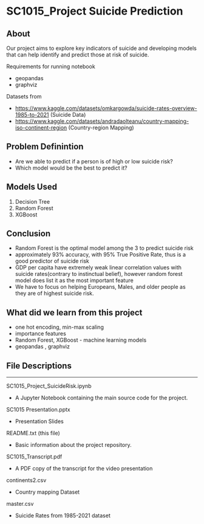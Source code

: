 # SC1015_Project Suicide Prediction

## About
Our project aims to explore key indicators of suicide and developing models that can help identify and predict those at risk of suicide.

Requirements for running notebook
- geopandas
- graphviz

Datasets from 
- https://www.kaggle.com/datasets/omkargowda/suicide-rates-overview-1985-to-2021 (Suicide Data)
- https://www.kaggle.com/datasets/andradaolteanu/country-mapping-iso-continent-region (Country-region Mapping)

## Problem Definintion
- Are we able to predict if a person is of high or low suicide risk?
- Which model would be the best to predict it?

## Models Used
1. Decision Tree
2. Random Forest
3. XGBoost

## Conclusion
- Random Forest is the optimal model among the 3 to predict suicide risk
- approximately 93% accuracy, with 95% True Positive Rate, thus is a good predictor of suicide risk
- GDP per capita have extremely weak linear correlation values with suicide rates(contrary to instinctual belief), however random forest model does list it as the most important feature
- We have to focus on helping Europeans, Males, and older people as they are of highest suicide risk.

## What did we learn from this project
- one hot encoding, min-max scaling
- importance features
- Random Forest, XGBoost - machine learning models
- geopandas , graphviz

## File Descriptions
-----------------

SC1015_Project_SuicideRisk.ipynb
- A Jupyter Notebook containing the main source code for the project.

SC1015 Presentation.pptx
- Presentation Slides
    
README.txt (this file)
- Basic information about the project repository.

SC1015_Transcript.pdf
- A PDF copy of the transcript for the video presentation 
    
continents2.csv
- Country mapping Dataset

master.csv
- Suicide Rates from 1985-2021 dataset

